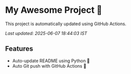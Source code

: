 # My Awesome Project 🚀

This project is automatically updated using GitHub Actions.

_Last updated: 2025-06-07 18:44:03 IST_

## Features
- Auto-update README using Python 🐍
- Auto Git push with GitHub Actions 🤖
